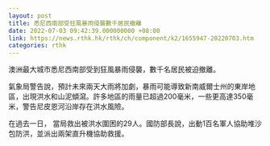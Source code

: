 ```yaml
---
layout: post
title: 悉尼西南部受狂風暴雨侵襲數千居民撤離
date: 2022-07-03 09:42:39.000000000 +08:00
link: https://news.rthk.hk/rthk/ch/component/k2/1655947-20220703.htm
categories: rthk
---
```


澳洲最大城市悉尼西南部受到狂風暴雨侵襲，數千名居民被迫撤離。

氣象局警告說，預計未來兩天大雨將加劇，暴雨可能導致新南威爾士州的東岸地區，出現洪水和山泥傾瀉。許多地區的雨量已超過200毫米，一些更高達350毫米，警告尼皮恩河沿岸存在洪水風險。

在過去一日， 當局救出被洪水圍困的29人。國防部長說，出動1百名軍人協助堆沙包防洪，並派出兩架直升機協助救援。
